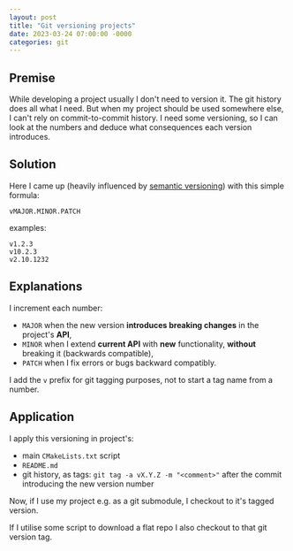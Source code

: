 ```yaml
---
layout: post
title: "Git versioning projects"
date: 2023-03-24 07:00:00 -0000
categories: git
---
```


## Premise

While developing a project usually I don't need to version it. The git history does all what I need. But when my project should be used somewhere else, I can't rely on commit-to-commit history. I need some versioning, so I can look at the numbers and deduce what consequences each version introduces.

## Solution

Here I came up (heavily influenced by [semantic versioning](https://semver.org/)) with this simple formula:

```
vMAJOR.MINOR.PATCH
```

examples:

```
v1.2.3
v10.2.3
v2.10.1232
```

## Explanations

I increment each number:
- `MAJOR` when the new version __introduces breaking changes__ in the project's __API__,
- `MINOR` when I extend __current API__ with __new__ functionality, __without__ breaking it (backwards compatible),
- `PATCH` when I fix errors or bugs backward compatibly.

I add the `v` prefix for git tagging purposes, not to start a tag name from a number.

## Application

I apply this versioning in project's:
- main `CMakeLists.txt` script
- `README.md`
- git history, as tags: `git tag -a vX.Y.Z -m "<comment>"` after the commit introducing the new version number

Now, if I use my project e.g. as a git submodule, I checkout to it's tagged version.

If I utilise some script to download a flat repo I also checkout to that git version tag.